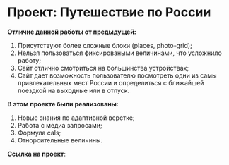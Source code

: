 # Проект: Путешествие по России

**Отличие данной работы от предыдущей:**
1. Присутствуют более сложные блоки (places, photo-grid);
2. Нельзя пользоваться фиксироваными величинами, что усложнило работу;
3. Сайт отлично смотриться на большинства устройствах;
4. Сайт дает возможность пользователю посмотреть одни из самы привлекательных мест России и определиться с ближайшей поездкой на выходные или в отпуск.

**В этом проекте были реализованы:**
1. Новые знания по адаптивной верстке;
2. Работа с медиа запросами;
3. Формула cals;
4. Отнорсительные величины.

**Ссылка на проект**: 